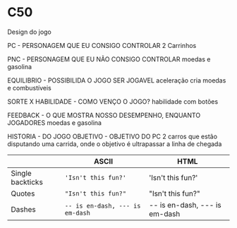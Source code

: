 # C50


Design do jogo 

PC - PERSONAGEM QUE EU CONSIGO CONTROLAR 
2 Carrinhos

PNC - PERSONAGEM QUE EU NÃO CONSIGO CONTROLAR 
moedas e gasolina

EQUILIBRIO - POSSIBILIDA O JOGO SER JOGAVEL 
aceleração 
cria moedas e combustíveis

SORTE X HABILIDADE - COMO VENÇO O JOGO? 
habilidade com botões


FEEDBACK - O QUE MOSTRA NOSSO DESEMPENHO, ENQUANTO JOGADORES 
moedas e gasolina

HISTORIA - DO JOGO OBJETIVO - OBJETIVO DO PC
2 carros que estão disputando uma carrida, onde o objetivo é ultrapassar a linha de chegada

|                |ASCII                          |HTML                         |
|----------------|-------------------------------|-----------------------------|
|Single backticks|`'Isn't this fun?'`            |'Isn't this fun?'            |
|Quotes          |`"Isn't this fun?"`            |"Isn't this fun?"            |
|Dashes          |`-- is en-dash, --- is em-dash`|-- is en-dash, --- is em-dash|

